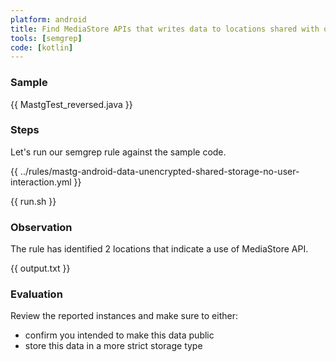 ```yaml
---
platform: android
title: Find MediaStore APIs that writes data to locations shared with other apps
tools: [semgrep]
code: [kotlin]
---
```


### Sample

{{ MastgTest_reversed.java }}

### Steps

Let's run our semgrep rule against the sample code.

{{ ../rules/mastg-android-data-unencrypted-shared-storage-no-user-interaction.yml }}

{{ run.sh }}

### Observation

The rule has identified 2 locations that indicate a use of MediaStore API.

{{ output.txt }}

### Evaluation

Review the reported instances and make sure to either:
- confirm you intended to make this data public
- store this data in a more strict storage type
